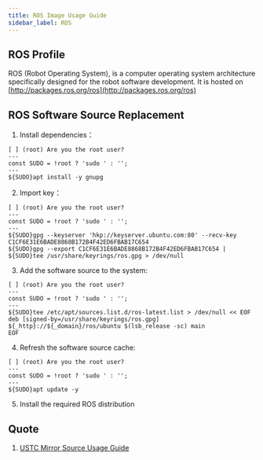 ```yaml
---
title: ROS Image Usage Guide 
sidebar_label: ROS
---
```


## ROS Profile

ROS (Robot Operating System), is a computer operating system architecture specifically designed for the robot software development. It is hosted on [http://packages.ros.org/ros](http://packages.ros.org/ros)

## ROS Software Source Replacement

1. Install dependencies：

```shell varcode
[ ] (root) Are you the root user? 
---
const SUDO = !root ? 'sudo ' : '';
---
${SUDO}apt install -y gnupg
```

2. Import key：

```shell varcode
[ ] (root) Are you the root user?
---
const SUDO = !root ? 'sudo ' : '';
---
${SUDO}gpg --keyserver 'hkp://keyserver.ubuntu.com:80' --recv-key C1CF6E31E6BADE8868B172B4F42ED6FBAB17C654
${SUDO}gpg --export C1CF6E31E6BADE8868B172B4F42ED6FBAB17C654 | ${SUDO}tee /usr/share/keyrings/ros.gpg > /dev/null
```

3. Add the software source to the system:

```shell varcode
[ ] (root) Are you the root user?
---
const SUDO = !root ? 'sudo ' : '';
---
${SUDO}tee /etc/apt/sources.list.d/ros-latest.list > /dev/null << EOF
deb [signed-by=/usr/share/keyrings/ros.gpg] ${_http}://${_domain}/ros/ubuntu $(lsb_release -sc) main
EOF
```

4. Refresh the software source cache:

```shell varcode
[ ] (root) Are you the root user?
---
const SUDO = !root ? 'sudo ' : '';
---
${SUDO}apt update -y
```

5. Install the required ROS distribution

## Quote 

1. [USTC Mirror Source Usage Guide](https://mirrors.ustc.edu.cn/help/ros.html)